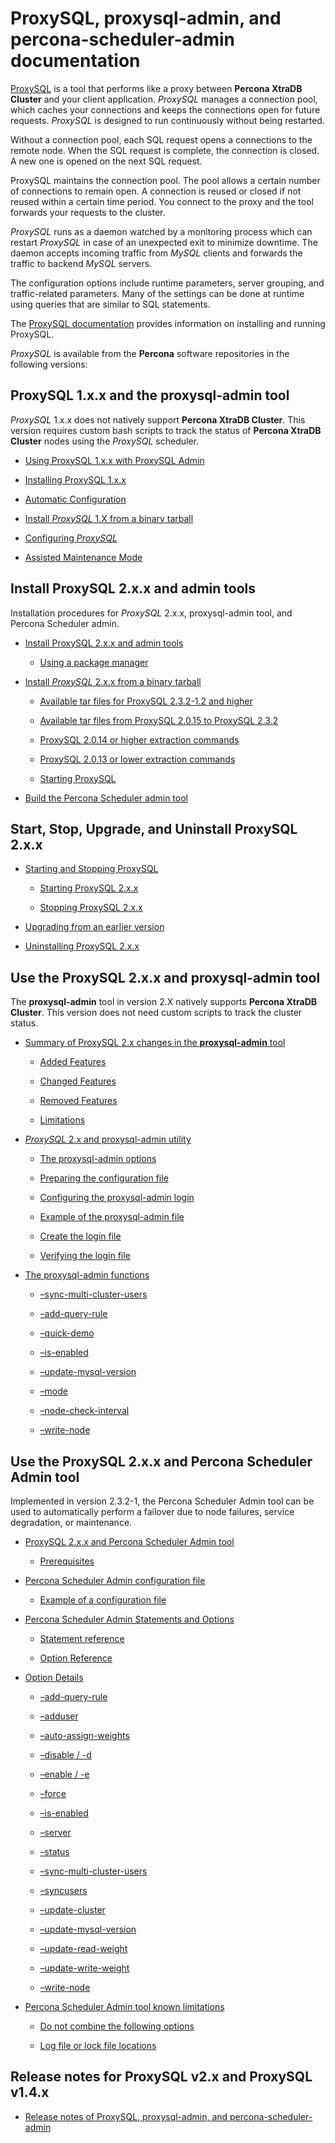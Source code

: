 # ProxySQL, proxysql-admin, and percona-scheduler-admin documentation

[ProxySQL](https://www.proxysql.com/) is a tool that performs like a proxy between **Percona XtraDB Cluster** and your client application. *ProxySQL* manages a connection pool, which caches your connections and keeps the connections open for future requests. *ProxySQL* is designed to run continuously without being restarted.

Without a connection pool, each SQL request opens a connections to the remote node. When the SQL request is complete, the connection is closed. A new one is opened on the next SQL request.

ProxySQL maintains the connection pool. The pool allows a certain number of connections to remain open. A connection is reused or closed if not reused within a certain time period. You connect to the proxy and the tool forwards your requests to the cluster.

*ProxySQL* runs as a daemon watched by a monitoring process which can restart *ProxySQL* in case of an unexpected exit to minimize downtime. The daemon accepts incoming traffic from *MySQL* clients and forwards the traffic to backend *MySQL* servers.

The configuration options include runtime parameters, server grouping, and traffic-related parameters. Many of the settings can be done at runtime using queries that are similar to SQL statements.

The [ProxySQL documentation](https://proxysql.com/documentation/) provides information on installing and running ProxySQL.

*ProxySQL* is available from the **Percona** software repositories in the following versions:

## ProxySQL 1.x.x and the proxysql-admin tool

*ProxySQL* 1.x.x does not natively support **Percona XtraDB Cluster**. This
version requires custom bash scripts to track the status of **Percona XtraDB Cluster** nodes using the *ProxySQL* scheduler.

* [Using ProxySQL 1.x.x with ProxySQL Admin](proxysql-v1.md)

* [Installing ProxySQL 1.x.x](proxysql-v1.md#installing-proxysql-1-x-x)

* [Automatic Configuration](proxysql-v1.md#automatic-configuration)

* [Install *ProxySQL* 1.X from a binary tarball](tarball-v1.md)

* [Configuring *ProxySQL*](configuring.md)

* [Assisted Maintenance Mode](configuring.md#assisted-maintenance-mode)

## Install ProxySQL 2.x.x and admin tools

Installation procedures for *ProxySQL* 2.x.x, proxysql-admin tool, and Percona
Scheduler admin.

* [Install ProxySQL 2.x.x and admin tools](install-v2.md)


    * [Using a package manager](install-v2.md#using-a-package-manager)

* [Install *ProxySQL* 2.x.x from a binary tarball](installing-tarball.md)


    * [Available tar files for ProxySQL 2.3.2-1.2 and higher](installing-tarball.md#available-tar-files-for-proxysql-2-3-2-1-2-and-higher)

    * [Available tar files from ProxySQL 2.0.15 to ProxySQL 2.3.2](installing-tarball.md#available-tar-files-from-proxysql-2-0-15-to-proxysql-2-3-2)

    * [ProxySQL 2.0.14 or higher extraction commands](installing-tarball.md#proxysql-2-0-14-or-higher-extraction-commands)

    * [ProxySQL 2.0.13 or lower extraction commands](installing-tarball.md#proxysql-2-0-13-or-lower-extraction-commands)


    * [Starting ProxySQL](installing-tarball.md#starting-proxysql)

* [Build the Percona Scheduler admin tool](psa-build.md)

## Start, Stop, Upgrade, and Uninstall ProxySQL 2.x.x

* [Starting and Stopping ProxySQL](psql-process.md)

    * [Starting ProxySQL 2.x.x](psql-process.md#starting-proxysql-2-x-x)

    * [Stopping ProxySQL 2.x.x](psql-process.md#stopping-proxysql-2-x-x)

* [Upgrading from an earlier version](upgrade-psql.md)

* [Uninstalling ProxySQL 2.x.x](uninstall-psql.md)

## Use the ProxySQL 2.x.x and proxysql-admin tool

The **proxysql-admin** tool in version 2.X natively supports **Percona XtraDB Cluster**. This version does not need custom scripts to track the cluster status.

* [Summary of ProxySQL 2.x changes in the **proxysql-admin** tool](proxysql-changes.md)

    * [Added Features](proxysql-changes.md#added-features)

    * [Changed Features](proxysql-changes.md#changed-features)

    * [Removed Features](proxysql-changes.md#removed-features)

    * [Limitations](proxysql-changes.md#limitations)

* [*ProxySQL* 2.x and proxysql-admin utility](v2-config.md)

    * [The proxysql-admin options](v2-config.md#the-proxysql-admin-options)

    * [Preparing the configuration file](v2-config.md#preparing-the-configuration-file)

    * [Configuring the proxysql-admin login](v2-config.md#configuring-the-proxysql-admin-login)

    * [Example of the proxysql-admin file](v2-config.md#example-of-the-proxysql-admin-file)

    * [Create the login file](v2-config.md#create-the-login-file)

    * [Verifying the login file](v2-config.md#verifying-the-login-file)

* [The proxysql-admin functions](psql-functions.md)

    * [–sync-multi-cluster-users](psql-functions.md#sync-multi-cluster-users)

    * [–add-query-rule](psql-functions.md#add-query-rule)

    * [–quick-demo](psql-functions.md#quick-demo)

    * [–is-enabled](psql-functions.md#is-enabled)

    * [–update-mysql-version](psql-functions.md#update-mysql-version)

    * [–mode](psql-functions.md#mode)

    * [–node-check-interval](psql-functions.md#node-check-interval)

    * [–write-node](psql-functions.md#write-node)

## Use the ProxySQL 2.x.x and Percona Scheduler Admin tool

Implemented in version 2.3.2-1, the Percona Scheduler Admin tool can be used to automatically perform a failover due to node failures, service degradation, or maintenance.

* [ProxySQL 2.x.x and Percona Scheduler Admin tool](psa-scheduler.md)

    * [Prerequisites](psa-scheduler.md#prerequisites)

* [Percona Scheduler Admin configuration file](psa-config.md)

    * [Example of a configuration file](psa-config.md#example-of-a-configuration-file)

* [Percona Scheduler Admin Statements and Options](psa-ref.md)

    * [Statement reference](psa-ref.md#statement-reference)

    * [Option Reference](psa-ref.md#option-reference)

* [Option Details](psa-options.md)

    * [–add-query-rule](psa-options.md#add-query-rule)

    * [–adduser](psa-options.md#adduser)

    * [–auto-assign-weights](psa-options.md#auto-assign-weights)

    * [–disable / -d](psa-options.md#disable-d)

    * [–enable / -e](psa-options.md#enable-e)

    * [–force](psa-options.md#force)

    * [–is-enabled](psa-options.md#is-enabled)

    * [–server](psa-options.md#server)

    * [–status](psa-options.md#status)

    * [–sync-multi-cluster-users](psa-options.md#sync-multi-cluster-users)

    * [–syncusers](psa-options.md#syncusers)

    * [–update-cluster](psa-options.md#update-cluster)

    * [–update-mysql-version](psa-options.md#update-mysql-version)

    * [–update-read-weight](psa-options.md#update-read-weight)

    * [–update-write-weight](psa-options.md#update-write-weight)

    * [–write-node](psa-options.md#write-node)

* [Percona Scheduler Admin tool known limitations](psa-known-limitations.md)

    * [Do not combine the following options](psa-known-limitations.md#do-not-combine-the-following-options)

    * [Log file or lock file locations](psa-known-limitations.md#log-file-or-lock-file-locations)

## Release notes for ProxySQL v2.x and ProxySQL v1.4.x

* [Release notes of ProxySQL, proxysql-admin, and percona-scheduler-admin](release-notes.md)

<!-- `Docker` replace:: Docker -->
<!-- `MariaDB` replace:: MariaDB -->
<!-- `MySQL` replace:: MySQL -->
<!-- `--disable` replace:: `--disable` -->
<!-- **Percona** replace:: Percona -->
<!-- `ProxySQL Admin` replace:: **ProxySQL Admin** -->
<!-- `ProxySQL scheduler` replace:: ProxySQL scheduler -->
<!-- *ProxySQL* replace:: *ProxySQL* -->
<!-- **Percona Server for MySQL** replace:: Percona Server for MySQL -->
<!-- **Percona XtraDB Cluster** replace:: Percona XtraDB Cluster -->
